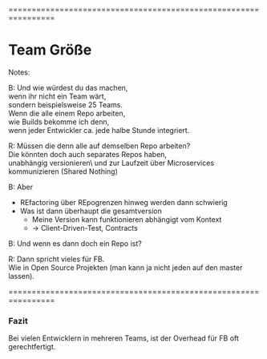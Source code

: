 
<!-- .slide: data-background-image="11-team-groesse/grosse-truppen.png"  data-background-opacity="1"  data-background-size="contain" -->


================================================================


<!-- .slide: data-background-image="11-team-groesse/grosse-truppen.png"  data-background-opacity="0.4"  data-background-size="contain" -->


# Team Größe


Notes:

B: Und wie würdest du das machen,\
wenn ihr nicht ein Team wärt,\
sondern beispielsweise 25 Teams.\
Wenn die alle einem Repo arbeiten,\
wie Builds bekomme ich denn,\
wenn jeder Entwickler ca. jede halbe Stunde integriert.
  
R: Müssen die denn alle auf demselben Repo arbeiten?\
Die könnten doch auch separates Repos haben, \
unabhängig versionieren\ 
und zur Laufzeit über Microservices kommunizieren (Shared Nothing)

B: Aber 
  - REfactoring über REpogrenzen hinweg werden dann schwierig
  - Was ist dann überhaupt die gesamtversion
    - Meine Version kann funktionieren abhängigt vom Kontext
    - -> Client-Driven-Test, Contracts
    
B: Und wenn es dann doch ein Repo ist?

R: Dann spricht vieles für FB.\
Wie in Open Source Projekten (man kann ja nicht jeden auf den master lassen).
  

================================================================


### Fazit


Bei vielen Entwicklern in mehreren Teams,
ist der Overhead für FB oft gerechtfertigt.  
  
